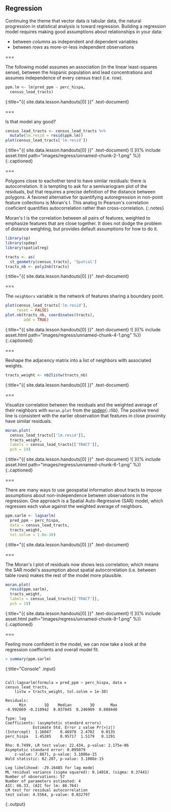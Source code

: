 ---
---

## Regression

Continuing the theme that vector data *is* tabular data, the natural
progression in statistical analysis is toward regression. Building a regression
model requires making good assumptions about relationships in your data:

- between *columns* as independent and dependent variables
- between *rows* as more-or-less independent observations

===

The following model assumes an association (in the linear least-squares sense),
between the hispanic population and lead concentrations and assumes independence
of every census tract (i.e. row).



~~~r
ppm.lm <- lm(pred_ppm ~ perc_hispa,
  census_lead_tracts)
~~~
{:title="{{ site.data.lesson.handouts[0] }}" .text-document}


===

Is that model any good?



~~~r
census_lead_tracts <- census_lead_tracts %>%
  mutate(lm.resid = resid(ppm.lm))
plot(census_lead_tracts['lm.resid'])
~~~
{:title="{{ site.data.lesson.handouts[0] }}" .text-document}
![ ]({% include asset.html path="images/regress/unnamed-chunk-2-1.png" %})
{:.captioned}

===

Polygons close to eachother tend to have similar residuals: there is
autocorrelation. It is tempting to ask for a semivariogram plot of the
residuals, but that requires a precise definition of the distance between
polygons. A favored alternative for quantifying autoregression in non-point
feature collections is Moran's I. This analog to Pearson's correlation
coeficient quantifies autocorrelation rather than cross-correlation.
{:.notes}

Moran's I is the correlation between all pairs of features, weighted to
emphasize features that are close together. It does not dodge the problem of
distance weighting, but provides default assumptions for how to do it.



~~~r
library(sp)
library(spdep)
library(spatialreg)

tracts <- as(
  st_geometry(census_tracts), 'Spatial')
tracts_nb <- poly2nb(tracts)
~~~
{:title="{{ site.data.lesson.handouts[0] }}" .text-document}


===

The `neighbors` variable is the network of features sharing a boundary point.



~~~r
plot(census_lead_tracts['lm.resid'],
     reset = FALSE)
plot.nb(tracts_nb, coordinates(tracts),
        add = TRUE)
~~~
{:title="{{ site.data.lesson.handouts[0] }}" .text-document}
![ ]({% include asset.html path="images/regress/unnamed-chunk-4-1.png" %})
{:.captioned}

===

Reshape the adjacency matrix into a list of neighbors with associated weights.



~~~r
tracts_weight <- nb2listw(tracts_nb)
~~~
{:title="{{ site.data.lesson.handouts[0] }}" .text-document}


===

Visualize correlation between the residuals and the weighted average
of their neighbors with `moran.plot` from the
[spdep](){:.rlib}. The positive trend line is consistent with the
earlier observation that features in close proximity have similar
residuals.



~~~r
moran.plot(
  census_lead_tracts[['lm.resid']],
  tracts_weight,
  labels = census_lead_tracts[['TRACT']],
  pch = 19)
~~~
{:title="{{ site.data.lesson.handouts[0] }}" .text-document}
![ ]({% include asset.html path="images/regress/unnamed-chunk-6-1.png" %})
{:.captioned}

===

There are many ways to use geospatial information about tracts to impose
assumptions about non-independence between observations in the regression. One
approach is a Spatial Auto-Regressive (SAR) model, which regresses each value against
the weighted average of neighbors.




~~~r
ppm.sarlm <- lagsarlm(
  pred_ppm ~ perc_hispa,
  data = census_lead_tracts,
  tracts_weight,
  tol.solve = 1.0e-30)
~~~
{:title="{{ site.data.lesson.handouts[0] }}" .text-document}


===

The Moran's I plot of residuals now shows less correlation; which means the SAR
model's assumption about spatial autocorrelation (i.e. between table rows) makes
the rest of the model more plausible.



~~~r
moran.plot(
  resid(ppm.sarlm),
  tracts_weight,
  labels = census_lead_tracts[['TRACT']],
  pch = 19)
~~~
{:title="{{ site.data.lesson.handouts[0] }}" .text-document}
![ ]({% include asset.html path="images/regress/unnamed-chunk-9-1.png" %})
{:.captioned}

===

Feeling more confident in the model, we can now take a look at the regression
coefficients and overall model fit.



~~~r
> summary(ppm.sarlm)
~~~
{:title="Console" .input}


~~~

Call:lagsarlm(formula = pred_ppm ~ perc_hispa, data = census_lead_tracts, 
    listw = tracts_weight, tol.solve = 1e-30)

Residuals:
      Min        1Q    Median        3Q       Max 
-0.992669 -0.210942  0.037845  0.246989  0.888440 

Type: lag 
Coefficients: (asymptotic standard errors) 
            Estimate Std. Error z value Pr(>|z|)
(Intercept)  1.16047    0.46978  2.4702   0.0135
perc_hispa   1.45285    0.95717  1.5179   0.1291

Rho: 0.7499, LR test value: 22.434, p-value: 2.175e-06
Asymptotic standard error: 0.095079
    z-value: 7.8871, p-value: 3.1086e-15
Wald statistic: 62.207, p-value: 3.1086e-15

Log likelihood: -29.16485 for lag model
ML residual variance (sigma squared): 0.14018, (sigma: 0.37441)
Number of observations: 57 
Number of parameters estimated: 4 
AIC: 66.33, (AIC for lm: 86.764)
LM test for residual autocorrelation
test value: 4.5564, p-value: 0.032797
~~~
{:.output}



